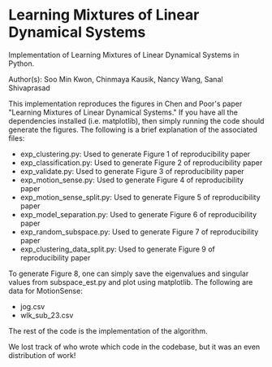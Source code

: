 # Learning Mixtures of Linear Dynamical Systems
Implementation of Learning Mixtures of Linear Dynamical Systems in Python. 

Author(s): Soo Min Kwon, Chinmaya Kausik, Nancy Wang, Sanal Shivaprasad

This implementation reproduces the figures in Chen and Poor's paper "Learning Mixtures of Linear Dynamical Systems." If you have all the dependencies installed (i.e. matplotlib), then simply running the code should generate the figures. The following is a brief explanation of the associated files:

- exp_clustering.py: Used to generate Figure 1 of reproducibility paper
- exp_classification.py: Used to generate Figure 2 of reproducibility paper
- exp_validate.py: Used to generate Figure 3 of reproducibility paper
- exp_motion_sense.py: Used to generate Figure 4 of reproducibility paper
- exp_motion_sense_split.py: Used to generate Figure 5 of reproducibility paper
- exp_model_separation.py: Used to generate Figure 6 of reproducibility paper
- exp_random_subspace.py: Used to generate Figure 7 of reproducibility paper
- exp_clustering_data_split.py: Used to generate Figure 9 of reproducibility paper

To generate Figure 8, one can simply save the eigenvalues and singular values from subspace_est.py and plot using matplotlib. The following are data for MotionSense:
- jog.csv
- wlk_sub_23.csv

The rest of the code is the implementation of the algorithm.

We lost track of who wrote which code in the codebase, but it was an even distribution of work!

